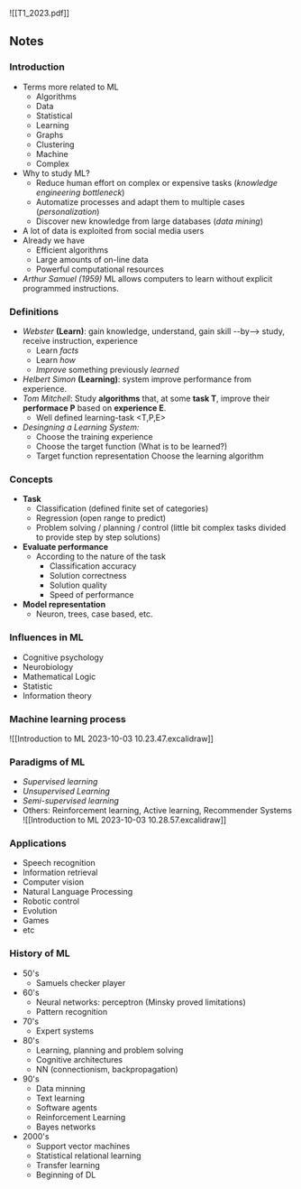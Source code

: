 ![[T1_2023.pdf]]

## Notes
### Introduction
- Terms more related to ML
	- Algorithms
	- Data
	- Statistical
	- Learning
	- Graphs
	- Clustering
	- Machine
	- Complex
- Why to study ML?
	- Reduce human effort on complex or expensive tasks (*knowledge engineering bottleneck*)
	- Automatize processes and adapt them to multiple cases (*personalization*)
	- Discover new knowledge from large databases (*data mining*)
- A lot of data is exploited from social media users
- Already we have
	- Efficient algorithms
	- Large amounts of on-line data
	- Powerful computational resources
- *Arthur Samuel (1959)* ML allows computers to learn without explicit programmed instructions.
### Definitions
- *Webster* **(Learn)**: gain knowledge, understand, gain skill --by--> study, receive instruction, experience
	- Learn *facts*
	- Learn *how*
	- *Improve* something previously *learned*
- *Helbert Simon* **(Learning)**: system improve performance from experience.
- *Tom Mitchell*: Study **algorithms** that, at some **task T**, improve their **performace P** based on **experience E**.
	- Well defined learning-task <T,P,E>
- *Desingning a Learning System:*
	- Choose the training experience
	- Choose the target function (What is to be learned?)
	- Target function representation
	  Choose the learning algorithm
### Concepts
- **Task**
	- Classification (defined finite set of categories)
	- Regression (open range to predict)
	- Problem solving / planning / control (little bit complex tasks divided to provide step by step solutions)
- **Evaluate performance**
	- According to the nature of the task
		- Classification accuracy
		- Solution correctness
		- Solution quality
		- Speed of performance
- **Model representation**
	- Neuron, trees, case based, etc.
### Influences in ML
- Cognitive psychology
- Neurobiology
- Mathematical Logic
- Statistic
- Information theory
### Machine learning process
![[Introduction to ML 2023-10-03 10.23.47.excalidraw]]

### Paradigms of ML
- *Supervised learning*
- *Unsupervised Learning*
- *Semi-supervised learning*
- Others: Reinforcement learning, Active learning, Recommender Systems
![[Introduction to ML 2023-10-03 10.28.57.excalidraw]]

### Applications
- Speech recognition
- Information retrieval
- Computer vision
- Natural Language Processing
- Robotic control
- Evolution
- Games
- etc
### History of ML
- 50's
	- Samuels checker player
- 60's
	- Neural networks: perceptron (Minsky proved limitations)
	- Pattern recognition
- 70's
	- Expert systems
- 80's
	- Learning, planning and problem solving
	- Cognitive architectures
	- NN (connectionism, backpropagation)
- 90's
	- Data minning
	- Text learning
	- Software agents
	- Reinforcement Learning
	- Bayes networks
- 2000's
	- Support vector machines
	- Statistical relational learning
	- Transfer learning
	- Beginning of DL





